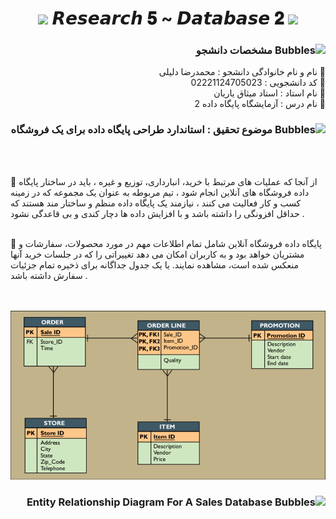 <h1 align="center">
      <img src="https://emoji.discord.st/emojis/768b108d-274f-4f44-a634-8477b16efce7.gif" width="25">
    𝙍𝙚𝙨𝙚𝙖𝙧𝙘𝙝 𝟓 ~ 𝘿𝙖𝙩𝙖𝙗𝙖𝙨𝙚 𝟐
      <img src="https://emoji.discord.st/emojis/768b108d-274f-4f44-a634-8477b16efce7.gif" width="25">
</h1>


<div dir="rtl">
<h3 dir="rtl"><img src="https://raw.githubusercontent.com/Tarikul-Islam-Anik/Animated-Fluent-Emojis/master/Emojis/Symbols/Bubbles.png" alt="Bubbles" width="40" height="40" /> مشخصات دانشجو</h3>
    
💢 نام و نام خانوادگی دانشجو : محمدرضا دلیلی
<br>
💢 کد دانشجویی : 02221124705023
<br>
💢 نام استاد : استاد میثاق یاریان
<br>
💢 نام درس : آزمایشگاه پایگاه داده 2

</div>



<h3 dir="rtl"><img src="https://raw.githubusercontent.com/Tarikul-Islam-Anik/Animated-Fluent-Emojis/master/Emojis/Symbols/Bubbles.png" alt="Bubbles" width="40" height="40" />  موضوع تحقیق : استاندارد طراحی پایگاه داده برای یک فروشگاه</h3>
<br>
<br>

🛑 از آنجا که عملیات های مرتبط با خرید، انبارداری، توزیع و غیره ،  باید در ساختار پایگاه داده فروشگاه های آنلاین انجام شود ، تیم مربوطه به عنوان یک مجموعه که در زمینه کسب و کار فعالیت می کنند ، نیازمند یک پایگاه داده منظم و ساختار مند هستند که حداقل افزونگی را داشته باشد و با افزایش داده ها دچار کندی و بی قاعدگی نشود .
<br>
<br>

🛑 پایگاه داده فروشگاه آنلاین شامل تمام اطلاعات مهم در مورد محصولات، سفارشات و مشتریان خواهد بود و به کاربران امکان می دهد تغییراتی را که در جلسات خرید آنها منعکس شده است، مشاهده نمایند. یا یک جدول جداگانه برای ذخیره تمام جزئیات سفارش داشته باشد .

<br>
<br>

<img src="Related Diagram.png">

<div dir="rtl">

<h3 dir="rtl"><img src="https://raw.githubusercontent.com/Tarikul-Islam-Anik/Animated-Fluent-Emojis/master/Emojis/Symbols/Bubbles.png" alt="Bubbles" width="40" height="40" />  Entity Relationship Diagram For A Sales Database</h3>


